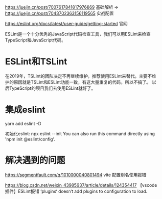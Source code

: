 https://juejin.cn/post/7007617841817976869  基础解析
=>
https://juejin.cn/post/7043702363156119565  实战配置

https://eslint.org/docs/latest/user-guide/getting-started 官网

ESLint是一个十分优秀的JavaScript代码检查工具，我们可以用ESLint来检查TypeScript和JavaScript代码。

# ESLint和TSLint
在2019年，TSLint的团队决定不再继续维护，推荐使用ESLint来替代。主要不维护的原因就是TSLint和ESLint功能一致，有这大量重复的代码。所以不搞了。
以后TypeScript的项目我们去使用ESLint就好了。

# 集成eslint

yarn add eslint  -D

初始化eslint:
npx eslint --init  You can also run this command directly using 'npm init @eslint/config'.

# 解决遇到的问题

https://segmentfault.com/q/1010000040801494
vite 配置别名使用报错

https://blog.csdn.net/weixin_43985637/article/details/124354417
【vscode插件】ESLint报错 ‘plugins‘ doesn‘t add plugins to configuration to load.

